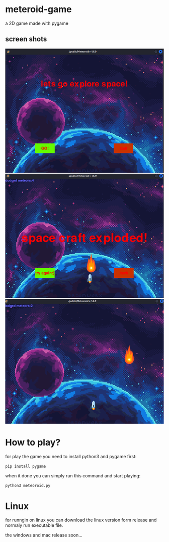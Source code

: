 # meteroid-game
a 2D game made with pygame

## screen shots

<img src="./public/screen_one.png"></img>
<img src="./public/screen_two.png"></img>
<img src="./public/screen_three.png"></img>

# How to play?
for play the game you need to install python3 and pygame first:

```bash
pip install pygame
```

when it done you can simply run this command and start playing:
```bash
python3 meteoroid.py
```

# Linux
for runngin on linux you can download the linux version form release and normaly run executable file.

the windows and mac release soon...
